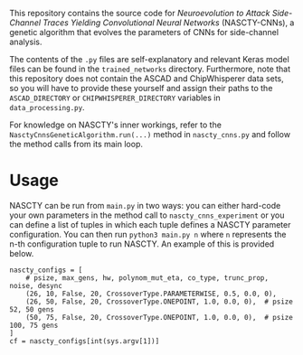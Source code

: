 This repository contains the source code for _Neuroevolution to Attack Side-Channel Traces Yielding Convolutional Neural Networks_ (NASCTY-CNNs), a genetic algorithm that evolves the parameters of CNNs for side-channel analysis.

The contents of the ```.py``` files are self-explanatory and relevant Keras model files can be found in the ```trained_networks``` directory. Furthermore, note that this repository does not contain the ASCAD and ChipWhisperer data sets, so you will have to provide these yourself and assign their paths to the `ASCAD_DIRECTORY` or `CHIPWHISPERER_DIRECTORY` variables in `data_processing.py`.

For knowledge on NASCTY's inner workings, refer to the `NasctyCnnsGeneticAlgorithm.run(...)` method in `nascty_cnns.py` and follow the method calls from its main loop.

# Usage
NASCTY can be run from `main.py` in two ways: you can either hard-code your own parameters in the method call to `nascty_cnns_experiment` or you can define a list of tuples in which each tuple defines a NASCTY parameter configuration. You can then run `python3 main.py n` where `n` represents the n-th configuration tuple to run NASCTY. An example of this is provided below.
```
nascty_configs = [
    # psize, max_gens, hw, polynom_mut_eta, co_type, trunc_prop, noise, desync
    (26, 10, False, 20, CrossoverType.PARAMETERWISE, 0.5, 0.0, 0),
    (26, 50, False, 20, CrossoverType.ONEPOINT, 1.0, 0.0, 0),  # psize 52, 50 gens
    (50, 75, False, 20, CrossoverType.ONEPOINT, 1.0, 0.0, 0),  # psize 100, 75 gens
]
cf = nascty_configs[int(sys.argv[1])]
```
